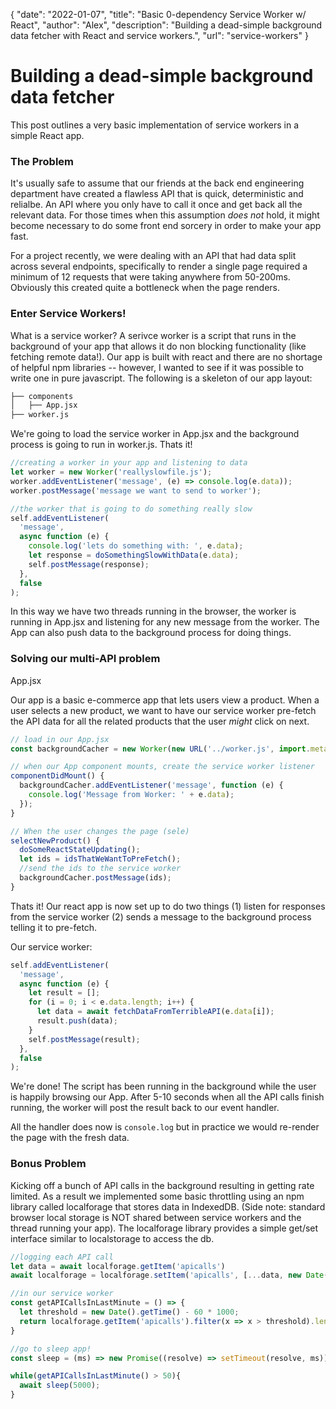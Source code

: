 {
"date": "2022-01-07",
"title": "Basic 0-dependency Service Worker w/ React",
"author": "Alex",
"description": "Building a dead-simple background data fetcher with React and service workers.",
"url": "service-workers"
}

# Building a dead-simple background data fetcher

This post outlines a very basic implementation of service workers in a simple React app.

### The Problem

It's usually safe to assume that our friends at the back end engineering department have created a flawless API that is quick, deterministic and relialbe. An API where you only have to call it once and get back all the relevant data. For those times when this assumption _does not_ hold, it might become necessary to do some front end sorcery in order to make your app fast.

For a project recently, we were dealing with an API that had data split across several endpoints, specifically to render a single page required a minimum of 12 requests that were taking anywhere from 50-200ms. Obviously this created quite a bottleneck when the page renders.

### Enter Service Workers!

What is a service worker? A serivce worker is a script that runs in the background of your app that allows it do non blocking functionality (like fetching remote data!). Our app is built with react and there are no shortage of helpful npm libraries -- however, I wanted to see if it was possible to write one in pure javascript. The following is a skeleton of our app layout:

```bash
├── components
│   ├── App.jsx
├── worker.js
```

We're going to load the service worker in App.jsx and the background process is going to run in worker.js. Thats it!

```javascript
//creating a worker in your app and listening to data
let worker = new Worker('reallyslowfile.js');
worker.addEventListener('message', (e) => console.log(e.data));
worker.postMessage('message we want to send to worker');

//the worker that is going to do something really slow
self.addEventListener(
  'message',
  async function (e) {
    console.log('lets do something with: ', e.data);
    let response = doSomethingSlowWithData(e.data);
    self.postMessage(response);
  },
  false
);
```

In this way we have two threads running in the browser, the worker is running in App.jsx and listening for any new message from the worker. The App can also push data to the background process for doing things.

### Solving our multi-API problem

App.jsx

Our app is a basic e-commerce app that lets users view a product. When a user selects a new product, we want to have our service worker pre-fetch the API data for all the related products that the user _might_ click on next.

```javascript
// load in our App.jsx
const backgroundCacher = new Worker(new URL('../worker.js', import.meta.url));

// when our App component mounts, create the service worker listener
componentDidMount() {
  backgroundCacher.addEventListener('message', function (e) {
    console.log('Message from Worker: ' + e.data);
  });
}

// When the user changes the page (sele)
selectNewProduct() {
  doSomeReactStateUpdating();
  let ids = idsThatWeWantToPreFetch();
  //send the ids to the service worker
  backgroundCacher.postMessage(ids);
}
```

Thats it! Our react app is now set up to do two things (1) listen for responses from the service worker (2) sends a message to the background process telling it to pre-fetch.

Our service worker:

```javascript
self.addEventListener(
  'message',
  async function (e) {
    let result = [];
    for (i = 0; i < e.data.length; i++) {
      let data = await fetchDataFromTerribleAPI(e.data[i]);
      result.push(data);
    }
    self.postMessage(result);
  },
  false
);
```

We're done! The script has been running in the background while the user is happily browsing our App. After 5-10 seconds when all the API calls finish running, the worker will post the result back to our event handler.

All the handler does now is `console.log` but in practice we would re-render the page with the fresh data.

### Bonus Problem

Kicking off a bunch of API calls in the background resulting in getting rate limited. As a result we implemented some basic throttling using an npm library called localforage that stores data in IndexedDB. (Side note: standard browser local storage is NOT shared between service workers and the thread running your app). The localforage library provides a simple get/set interface similar to localstorage to access the db.

```javascript
//logging each API call
let data = await localforage.getItem('apicalls')
await localforage = localforage.setItem('apicalls', [...data, new Date().getTime()]);

//in our service worker
const getAPICallsInLastMinute = () => {
  let threshold = new Date().getTime() - 60 * 1000;
  return localforage.getItem('apicalls').filter(x => x > threshold).length;
}

//go to sleep app!
const sleep = (ms) => new Promise((resolve) => setTimeout(resolve, ms));

while(getAPICallsInLastMinute() > 50){
  await sleep(5000);
}
```
